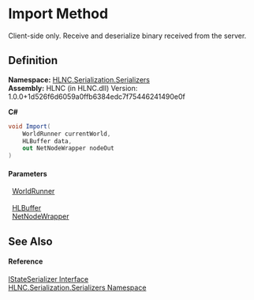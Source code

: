 # Import Method


Client-side only. Receive and deserialize binary received from the server.



## Definition
**Namespace:** <a href="N_HLNC_Serialization_Serializers">HLNC.Serialization.Serializers</a>  
**Assembly:** HLNC (in HLNC.dll) Version: 1.0.0+1d526f6d6059a0ffb6384edc7f75446241490e0f

**C#**
``` C#
void Import(
	WorldRunner currentWorld,
	HLBuffer data,
	out NetNodeWrapper nodeOut
)
```



#### Parameters
<dl><dt>  <a href="T_HLNC_WorldRunner">WorldRunner</a></dt><dd> </dd><dt>  <a href="T_HLNC_Serialization_HLBuffer">HLBuffer</a></dt><dd /><dt>  <a href="T_HLNC_NetNodeWrapper">NetNodeWrapper</a></dt><dd /></dl>

## See Also


#### Reference
<a href="T_HLNC_Serialization_Serializers_IStateSerializer">IStateSerializer Interface</a>  
<a href="N_HLNC_Serialization_Serializers">HLNC.Serialization.Serializers Namespace</a>  

